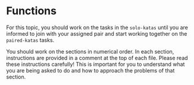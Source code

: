 # Functions

For this topic, you should work on the tasks in the `solo-katas` until you are informed to join with your assigned pair and start working together on the `paired-katas` tasks.

You should work on the sections in numerical order. In each section, instructions are provided in a comment at the top of each file. Please read these instructions carefully! This is important for you to understand what you are being asked to do and how to approach the problems of that section.